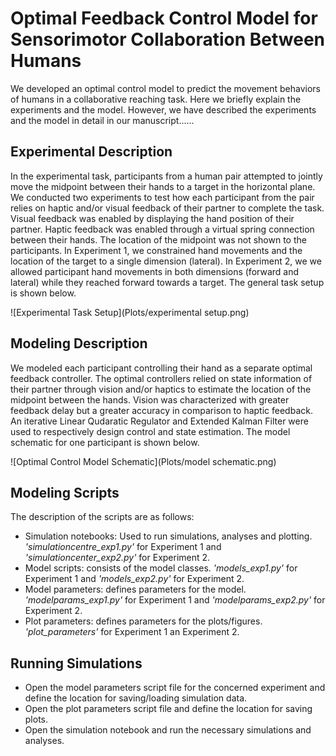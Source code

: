 # Optimal Feedback Control Model for Sensorimotor Collaboration Between Humans

We developed an optimal control model to predict the movement behaviors of humans in a collaborative reaching task. Here we briefly explain the experiments and the model. However, we have described the experiments and the model in detail in our manuscript......

## Experimental Description

In the experimental task, participants from a human pair attempted to jointly move the midpoint between their hands to a target in the horizontal plane. We conducted two experiments to test how each participant from the pair relies on haptic and/or visual feedback of their partner to complete the task. Visual feedback was enabled by displaying the hand position of their partner. Haptic feedback was enabled through a virtual spring connection between their hands. The location of the midpoint was not shown to the participants. In Experiment 1, we constrained hand movements and the location of the target to a single dimension (lateral). In Experiment 2, we we allowed participant hand movements in both dimensions (forward and lateral) while they reached forward towards a target. The general task setup is shown below.

![Experimental Task Setup](Plots/experimental setup.png)

## Modeling Description

We modeled each participant controlling their hand as a separate optimal feedback controller. The optimal controllers relied on state information of their partner through vision and/or haptics to estimate the location of the midpoint between the hands. Vision was characterized with greater feedback delay but a greater accuracy in comparison to haptic feedback. An iterative Linear Qudaratic Regulator and Extended Kalman Filter were used to respectively design control and state estimation. The model schematic for one participant is shown below.

![Optimal Control Model Schematic](Plots/model schematic.png)

## Modeling Scripts

The description of the scripts are as follows:

* Simulation notebooks: Used to run simulations, analyses and plotting. *'simulationcentre_exp1.py'* for Experiment 1 and *'simulationcenter_exp2.py'* for Experiment 2.
* Model scripts: consists of the model classes. *'models_exp1.py'* for Experiment 1 and *'models_exp2.py'* for Experiment 2.
* Model parameters: defines parameters for the model. *'modelparams_exp1.py'* for Experiment 1 and *'modelparams_exp2.py'* for Experiment 2.
* Plot parameters: defines parameters for the plots/figures. *'plot_parameters'* for Experiment 1 an Experiment 2.

## Running Simulations

* Open the model parameters script file for the concerned experiment and define the location for saving/loading simulation data.
* Open the plot parameters script file and define the location for saving plots.
* Open the simulation notebook and run the necessary simulations and analyses.


